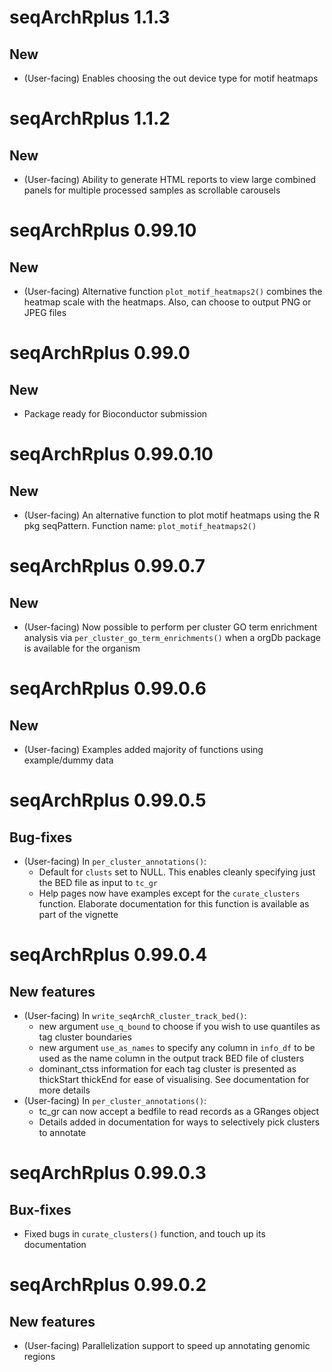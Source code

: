 
# seqArchRplus 1.1.3

## New
* (User-facing) Enables choosing the out device type for motif heatmaps


# seqArchRplus 1.1.2

## New
* (User-facing) Ability to generate HTML reports to view large combined panels 
  for multiple processed samples as scrollable carousels

# seqArchRplus 0.99.10

## New
* (User-facing) Alternative function `plot_motif_heatmaps2()` combines the 
  heatmap scale with the heatmaps. Also, can choose to output PNG or JPEG 
  files


# seqArchRplus 0.99.0

## New
* Package ready for Bioconductor submission

# seqArchRplus 0.99.0.10

## New
* (User-facing) An alternative function to plot motif heatmaps using the R pkg 
  seqPattern. Function name: `plot_motif_heatmaps2()`


# seqArchRplus 0.99.0.7

## New
* (User-facing) Now possible to perform per cluster GO term enrichment analysis 
  via `per_cluster_go_term_enrichments()` when a orgDb package is available for
  the organism


# seqArchRplus 0.99.0.6

## New
* (User-facing) Examples added majority of functions using example/dummy data

# seqArchRplus 0.99.0.5

## Bug-fixes
* (User-facing) In `per_cluster_annotations()`:
  * Default for `clusts` set to NULL. This enables cleanly specifying just the 
  BED file as input to `tc_gr`
  * Help pages now have examples except for the `curate_clusters` function. 
  Elaborate documentation for this function is available as part of the 
  vignette

# seqArchRplus 0.99.0.4

## New features
* (User-facing) In `write_seqArchR_cluster_track_bed()`: 
  * new argument `use_q_bound` to choose if you wish to use quantiles as 
  tag cluster boundaries
  * new argument `use_as_names` to specify any column in `info_df` to be used 
  as the name column in the output track BED file of clusters
  * dominant_ctss information for each tag cluster is presented as thickStart 
  thickEnd for ease of visualising. See documentation for more details
* (User-facing) In `per_cluster_annotations()`:
  * tc_gr can now accept a bedfile to read records as a GRanges object
  * Details added in documentation for ways to selectively pick clusters to 
  annotate



# seqArchRplus 0.99.0.3

## Bux-fixes
* Fixed bugs in `curate_clusters()` function, and touch up its documentation


# seqArchRplus 0.99.0.2

## New features
* (User-facing) Parallelization support to speed up annotating genomic regions
